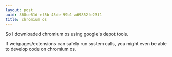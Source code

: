 ```yaml
---
layout: post
uuid: 368ce61d-ef5b-45de-99b1-a69852fe23f1
title: chromium os
---
```


So I downloaded chromium os using google's depot tools.

If webpages/extensions can safely run system calls, you might even be able to
develop code on chromium os.
